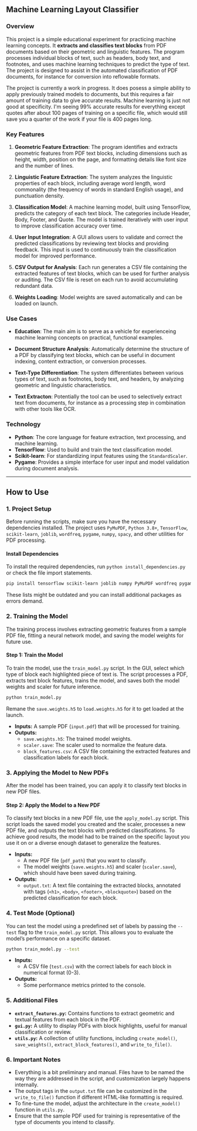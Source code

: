 ## Machine Learning Layout Classifier

### Overview

This project is a simple educational experiment for practicing machine learning concepts. It **extracts and classifies text blocks** from PDF documents based on their geometric and linguistic features. The program processes individual blocks of text, such as headers, body text, and footnotes, and uses machine learning techniques to predict the type of text. The project is designed to assist in the automated classification of PDF documents, for instance for conversion into reflowable formats.

The project is currently a work in progress. It does posess a simple ability to apply previously trained models to documents, but this requires a fair amount of training data to give accurate results. Machine learning is just not good at specificity. I'm seeing 99% accurate results for everything except quotes after about 100 pages of training on a specific file, which would still save you a quarter of the work if your file is 400 pages long.

### Key Features

1. **Geometric Feature Extraction**: 
   The program identifies and extracts geometric features from PDF text blocks, including dimensions such as height, width, position on the page, and formatting details like font size and the number of lines.

2. **Linguistic Feature Extraction**:
   The system analyzes the linguistic properties of each block, including average word length, word commonality (the frequency of words in standard English usage), and punctuation density. 

3. **Classification Model**:
   A machine learning model, built using TensorFlow, predicts the category of each text block. The categories include Header, Body, Footer, and Quote. The model is trained iteratively with user input to improve classification accuracy over time.

4. **User Input Integration**:
   A GUI allows users to validate and correct the predicted classifications by reviewing text blocks and providing feedback. This input is used to continuously train the classification model for improved performance.

5. **CSV Output for Analysis**:
   Each run generates a CSV file containing the extracted features of text blocks, which can be used for further analysis or auditing. The CSV file is reset on each run to avoid accumulating redundant data.

5. **Weights Loading**:
   Model weights are saved automatically and can be loaded on launch.

### Use Cases

- **Education**: 
  The main aim is to serve as a vehicle for experienceing machine learning concepts on practical, functional examples.
  
- **Document Structure Analysis**: 
  Automatically determine the structure of a PDF by classifying text blocks, which can be useful in document indexing, content extraction, or conversion processes.
  
- **Text-Type Differentiation**: 
  The system differentiates between various types of text, such as footnotes, body text, and headers, by analyzing geometric and linguistic characteristics.

- **Text Extracton**: 
  Potentially the tool can be used to selectively extract text from documents, for instance as a processing step in combination with other tools like OCR.
  

### Technology

- **Python**: The core language for feature extraction, text processing, and machine learning.
- **TensorFlow**: Used to build and train the text classification model.
- **Scikit-learn**: For standardizing input features using the `StandardScaler`.
- **Pygame**: Provides a simple interface for user input and model validation during document analysis.

---

## How to Use

### 1. **Project Setup**
Before running the scripts, make sure you have the necessary dependencies installed. The project uses `PyMuPDF`, `Python 3.8+`, `TensorFlow`, `scikit-learn`, `joblib`, `wordfreq`, `pygame`, `numpy`, `spacy`, and other utilities for PDF processing.

#### **Install Dependencies**
To install the required dependencies, run `python install_dependencies.py` or check the file import statements.

```bash
pip install tensorflow scikit-learn joblib numpy PyMuPDF wordfreq pygame spacy
```
These lists might be outdated and you can install additional packages as errors demand.

### 2. **Training the Model**
The training process involves extracting geometric features from a sample PDF file, fitting a neural network model, and saving the model weights for future use.

#### **Step 1: Train the Model**
To train the model, use the `train_model.py` script. In the GUI, select which type of block each highlighted piece of text is. The script processes a PDF, extracts text block features, trains the model, and saves both the model weights and scaler for future inference.
```bash
python train_model.py
```

Remane the `save.weights.h5` to `load.weights.h5` for it to get loaded at the launch.

- **Inputs:** A sample PDF (`input.pdf`) that will be processed for training.
- **Outputs:** 
  - `save.weights.h5`: The trained model weights.
  - `scaler.save`: The scaler used to normalize the feature data.
  - `block_features.csv`: A CSV file containing the extracted features and classification labels for each block.
  
### 3. **Applying the Model to New PDFs**
After the model has been trained, you can apply it to classify text blocks in new PDF files.

#### **Step 2: Apply the Model to a New PDF**
To classify text blocks in a new PDF file, use the `apply_model.py` script. This script loads the saved model you created and the scaler, processes a new PDF file, and outputs the text blocks with predicted classifications. To achieve good results, the model had to be trained on the specific layout you use it on or a diverse enough dataset to generalize the features.

- **Inputs:** 
  - A new PDF file (`pdf_path`) that you want to classify.
  - The model weights (`save.weights.h5`) and scaler (`scaler.save`), which should have been saved during training.
- **Outputs:** 
  - `output.txt`: A text file containing the extracted blocks, annotated with tags (`<h1>`, `<body>`, `<footer>`, `<blockquote>`) based on the predicted classification for each block.

### 4. **Test Mode (Optional)**
You can test the model using a predefined set of labels by passing the `--test` flag to the `train_model.py` script. This allows you to evaluate the model’s performance on a specific dataset.
```bash
python train_model.py --test
```

- **Inputs:** 
  - A CSV file (`test.csv`) with the correct labels for each block in numerical format (0-3).
- **Outputs:** 
  - Some performance metrics printed to the console.

### 5. **Additional Files**
- **`extract_features.py`:** Contains functions to extract geometric and textual features from each block in the PDF.
- **`gui.py`:** A utility to display PDFs with block highlights, useful for manual classification or review.
- **`utils.py`:** A collection of utility functions, including `create_model()`, `save_weights()`, `extract_block_features()`, and `write_to_file()`.

### 6. **Important Notes**
- Everything is a bit preliminary and manual. Files have to be named the way they are addressed in the script, and customization largely happens internally.
- The output tags in the `output.txt` file can be customized in the `write_to_file()` function if different HTML-like formatting is required.
- To fine-tune the model, adjust the architecture in the `create_model()` function in `utils.py`.
- Ensure that the sample PDF used for training is representative of the type of documents you intend to classify.
